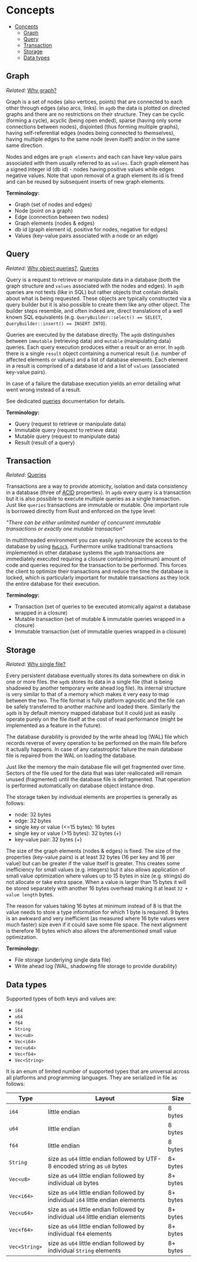 # Concepts

- [Concepts](#concepts)
  - [Graph](#graph)
  - [Query](#query)
  - [Transaction](#transaction)
  - [Storage](#storage)
  - [Data types](#data-types)

## Graph

_Related:_ [Why graph?](but_why.md#why-graph)

Graph is a set of nodes (also vertices, points) that are connected to each other through edges (also arcs, links). In `agdb` the data is plotted on directed graphs and there are no restrictions on their structure. They can be cyclic (forming a cycle), acyclic (being open ended), sparse (having only some connections between nodes), disjointed (thus forming multiple graphs), having self-referential edges (nodes being connected to themselves), having multiple edges to the same node (even itself) and/or in the same same direction.

Nodes and edges are `graph elements` and each can have key-value pairs associated with them usually referred to as `values`. Each graph element has a signed integer id (db id) - nodes having positive values while edges negative values. Note that upon removal of a graph element its id is freed and can be reused by subsequent inserts of new graph elements.

**Terminology:**

- Graph (set of nodes and edges)
- Node (point on a graph)
- Edge (connection between two nodes)
- Graph elements (nodes & edges)
- db id (graph element id, positive for nodes, negative for edges)
- Values (key-value pairs associated with a node or an edge)

## Query

_Related:_ [Why object queries?](but_why#why-object-queries), [Queries](queries.md)

Query is a request to retrieve or manipulate data in a database (both the graph structure and `values` associated with the nodes and edges). In `agdb` queries are not texts (like in SQL) but rather objects that contain details about what is being requested. These objects are typically constructed via a query builder but it is also possible to create them like any other object. The builder steps resemble, and often indeed are, direct translations of a well known SQL equivalents (e.g. `QueryBuilder::select() == SELECT`, `QueryBuilder::insert() == INSERT INTO`).

Queries are executed by the database directly. The `agdb` distinguishes between `immutable` (retrieving data) and `mutable` (manipulating data) queries. Each query execution produces either a result or an error. In `agdb` there is a single `result` object containing a numerical result (i.e. number of affected elements or values) and a list of database elements. Each element in a result is comprised of a database id and a list of `values` (associated key-value pairs).

In case of a failure the database execution yields an error detailing what went wrong instead of a result.

See dedicated [queries](queries.md) documentation for details.

**Terminology:**

- Query (request to retrieve or manipulate data)
- Immutable query (request to retrieve data)
- Mutable query (request to manipulate data)
- Result (result of a query)

## Transaction

_Related_: [Queries](queries.md)

Transactions are a way to provide atomicity, isolation and data consistency in a database (three of [ACID](https://en.wikipedia.org/wiki/ACID) properties). In `agdb` every query is a transaction but it is also possible to execute multiple queries as a single transaction. Just like `queries` transactions are immutable or mutable. One important rule is borrowed directly from Rust and enforced on the type level:

_"There can be either unlimited number of concurrent immutable transactions or exactly one mutable transaction"_

In multithreaded environment you can easily synchronize the access to the database by using [`RwLock`](https://doc.rust-lang.org/std/sync/struct.RwLock.html). Furthermore unlike traditional transactions implemented in other database systems the `agdb` transactions are immediately executed requiring a closure containing (minimum) amount of code and queries required for the transaction to be performed. This forces the client to optimize their transactions and reduce the time the database is locked, which is particularly important for mutable transactions as they lock the entire database for their execution.

**Terminology:**

- Transaction (set of queries to be executed atomically against a database wrapped in a closure)
- Mutable transaction (set of mutable & immutable queries wrapped in a closure)
- Immutable transaction (set of immutable queries wrapped in a closure)

## Storage

_Related_: [Why single file?](but_why.md#why-single-file)

Every persistent database eventually stores its data somewhere on disk in one or more files. the `agdb` stores its data in a single file (that is being shadowed by another temporary write ahead log file). Its internal structure is very similar to that of a memory which makes it very easy to map between the two. The file format is fully platform agnostic and the file can be safely transferred to another machine and loaded there. Similarly the `agdb` is by default memory mapped database but it could just as easily operate purely on the file itself at the cost of read performance (might be implemented as a feature in the future).

The database durability is provided by the write ahead log (WAL) file which records reverse of every operation to be performed on the main file before it actually happens. In case of any catastrophic failure the main database file is repaired from the WAL on loading the database.

Just like the memory the main database file will get fragmented over time. Sectors of the file used for the data that was later reallocated will remain unused (fragmented) until the database file is defragmented. That operation is performed automatically on database object instance drop.

The storage taken by individual elements are properties is generally as follows:

- node: 32 bytes
- edge: 32 bytes
- single key or value (<=15 bytes): 16 bytes
- single key or value (>15 bytes): 32 bytes (+)
- key-value pair: 32 bytes (+)

The size of the graph elements (nodes & edges) is fixed. The size of the properties (key-value pairs) is at least 32 bytes (16 per key and 16 per value) but can be greater if the value itself is greater. This creates some inefficiency for small values (e.g. integers) but it also allows application of small value optimization where values up to 15 bytes in size (e.g. strings) do not allocate or take extra space. When a value is larger than 15 bytes it will be stored separately with another 16 bytes overhead making it at least `32 + value length` bytes.

The reason for values taking 16 bytes at minimum instead of 8 is that the value needs to store a type information for which 1 byte is required. 9 bytes is an awkward and very inefficient (as measured where 16 byte values were much faster) size even if it could save some file space. The next alignment is therefore 16 bytes which also allows the aforementioned small value optimization.

**Terminology:**

- File storage (underlying single data file)
- Write ahead log (WAL, shadowing file storage to provide durability)

## Data types

Supported types of both keys and values are:

- `i64`
- `u64`
- `f64`
- `String`
- `Vec<u8>`
- `Vec<i64>`
- `Vec<u64>`
- `Vec<f64>`
- `Vec<String>`

It is an enum of limited number of supported types that are universal across all platforms and programming languages. They are serialized in file as follows:

| Type          | Layout                                                                          | Size     |
| ------------- | ------------------------------------------------------------------------------- | -------- |
| `i64`         | little endian                                                                   | 8 bytes  |
| `u64`         | little endian                                                                   | 8 bytes  |
| `f64`         | little endian                                                                   | 8 bytes  |
| `String`      | size as `u64` little endian followed by UTF-8 encoded string as `u8` bytes      | 8+ bytes |
| `Vec<u8>`     | size as `u64` little endian followed by individual `u8` bytes                   | 8+ bytes |
| `Vec<i64>`    | size as `u64` little endian followed by individual `i64` little endian elements | 8+ bytes |
| `Vec<u64>`    | size as `u64` little endian followed by individual `u64` little endian elements | 8+ bytes |
| `Vec<f64>`    | size as `u64` little endian followed by individual `f64` elements               | 8+ bytes |
| `Vec<String>` | size as `u64` little endian followed by individual `String` elements            | 8+ bytes |
